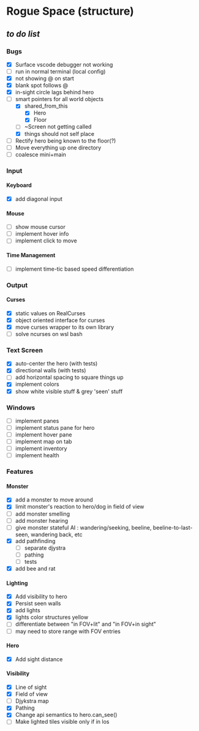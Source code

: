 # Rogue Space (structure) 
## ___to do list___
### Bugs
  - [x] Surface vscode debugger not working
  - [ ] run in normal terminal (local config)
  - [x] not showing @ on start
  - [x] blank spot follows @
  - [x] in-sight circle lags behind hero
  - [ ] smart pointers for all world objects
    - [x] shared_from_this
      - [x] Hero
      - [x] Floor
    - [ ] ~Screen not getting called
    - [x] things should not self place
  - [ ] Rectify hero being known to the floor(?)
  - [ ] Move everything up one directory
  - [ ] coalesce mini+main
### Input
#### Keyboard
  - [x] add diagonal input
#### Mouse
  - [ ] show mouse cursor
  - [ ] implement hover info
  - [ ] implement click to move
#### Time Management
  - [ ] implement time-tic based speed differentiation
### Output
#### Curses
  - [x] static values on RealCurses
  - [x] object oriented interface for curses
  - [x] move curses wrapper to its own library
  - [ ] solve ncurses on wsl bash
### Text Screen
  - [x] auto-center the hero (with tests)
  - [x] directional walls (with tests)
  - [ ] add horizontal spacing to square things up
  - [x] implement colors
  - [x] show white visible stuff & grey 'seen' stuff
### Windows
  - [ ] implement panes
  - [ ] implement status pane for hero
  - [ ] implement hover pane
  - [ ] implement map on tab
  - [ ] implement inventory
  - [ ] implement health
### Features
#### Monster
  - [x] add a monster to move around
  - [x] limit monster's reaction to hero/dog in field of view
  - [ ] add monster smelling
  - [ ] add monster hearing
  - [ ] give monster stateful AI : wandering/seeking, beeline, beeline-to-last-seen, wandering back, etc
  - [x] add pathfinding
    - [ ] separate djystra
    - [ ] pathing
    - [ ] tests
  - [x] add bee and rat
#### Lighting
  - [x] Add visibility to hero
  - [x] Persist seen walls
  - [x] add lights
  - [x] lights color structures yellow
  - [ ] differentiate between "in FOV+lit" and "in FOV+in sight"
  - [ ] may need to store range with FOV entries
#### Hero
  - [x] Add sight distance
#### Visibility
  - [x] Line of sight
  - [x] Field of view
  - [ ] Djykstra map
  - [x] Pathing
  - [x] Change api semantics to hero.can_see()
  - [ ] Make lighted tiles visible only if in los